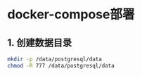 # docker-compose部署
## 1. 创建数据目录
```bash
mkdir -p /data/postgresql/data
chmod -R 777 /data/postgresql/data
```


